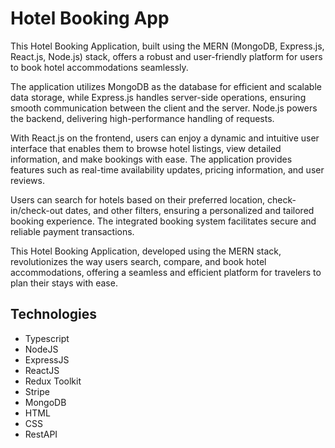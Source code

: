 # Hotel Booking App

This Hotel Booking Application, built using the MERN (MongoDB, Express.js, React.js, Node.js) stack, offers a robust and user-friendly platform for users to book hotel accommodations seamlessly.

The application utilizes MongoDB as the database for efficient and scalable data storage, while Express.js handles server-side operations, ensuring smooth communication between the client and the server. Node.js powers the backend, delivering high-performance handling of requests.

With React.js on the frontend, users can enjoy a dynamic and intuitive user interface that enables them to browse hotel listings, view detailed information, and make bookings with ease. The application provides features such as real-time availability updates, pricing information, and user reviews.

Users can search for hotels based on their preferred location, check-in/check-out dates, and other filters, ensuring a personalized and tailored booking experience. The integrated booking system facilitates secure and reliable payment transactions.

This Hotel Booking Application, developed using the MERN stack, revolutionizes the way users search, compare, and book hotel accommodations, offering a seamless and efficient platform for travelers to plan their stays with ease.

## Technologies

- Typescript
- NodeJS
- ExpressJS
- ReactJS
- Redux Toolkit
- Stripe
- MongoDB
- HTML
- CSS
- RestAPI
